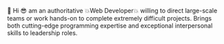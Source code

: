  👋 Hi
😎 am an authoritative 💥Web Developer💥 willing to direct large-scale teams or work hands-on to complete extremely difficult projects. 
Brings both cutting-edge programming expertise and exceptional interpersonal skills to leadership roles.
<!---

--->

